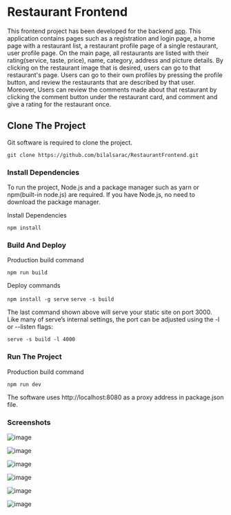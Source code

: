 # Restaurant Frontend

This frontend project has been developed for the backend [app](https://github.com/bilalsarac/RestaurantBackend). This application contains pages such as a registration and login page, a home page with a restaurant list, a restaurant profile page of a single restaurant, user profile page. On the main page, all restaurants are listed with their rating(service, taste, price), name, category, address and picture details. By clicking on the restaurant image that is desired, users can go to that restaurant's page. Users can go to their own profiles by pressing the profile button, and review the restaurants that are described by that user. Moreover, Users can review the comments made about that restaurant by clicking the comment button under the restaurant card, and comment and give a rating for the restaurant once. 


## Clone The Project

Git software is required to clone the project.

`git clone https://github.com/bilalsarac/RestaurantFrontend.git`

### Install Dependencies

To run the project, Node.js and a package manager such as yarn or npm(built-in node.js) are required. If you have Node.js, no need to download the package manager.

Install Dependencies

`npm install`

### Build And Deploy

Production build command

`npm run build`

Deploy commands

`npm install -g serve`
`serve -s build`

The last command shown above will serve your static site on port 3000. Like many of serve’s internal settings, the port can be adjusted using the -l or --listen flags:

`serve -s build -l 4000`

### Run The Project
Production build command

`npm run dev`

The software uses http://localhost:8080 as a proxy address in package.json file.

### Screenshots
![image](https://github.com/bilalsarac/RestaurantFrontend/assets/80422331/1659ee43-588f-442b-a81f-6caab439f8e1)

![image](https://github.com/bilalsarac/RestaurantFrontend/assets/80422331/9e7fbd52-f073-42b5-816b-1a5eafc01a02)

![image](https://github.com/bilalsarac/RestaurantFrontend/assets/80422331/4d8b5d4d-29e8-4255-bc85-220b591aec10)

![image](https://github.com/bilalsarac/RestaurantFrontend/assets/80422331/fbdb5a01-cc27-4b7b-b55c-eff56a018f95)

![image](https://github.com/bilalsarac/RestaurantFrontend/assets/80422331/5ce8d929-c4b3-48ec-b1da-3998771135f2)

![image](https://github.com/bilalsarac/RestaurantFrontend/assets/80422331/aa6890f7-c2a0-4673-b801-8c53c3876d04)

